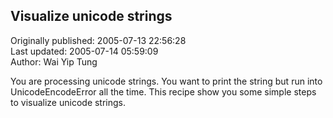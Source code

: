 ## Visualize unicode strings  
Originally published: 2005-07-13 22:56:28  
Last updated: 2005-07-14 05:59:09  
Author: Wai Yip Tung  
  
You are processing unicode strings. You want to print the string but run into UnicodeEncodeError all the time. This recipe show you some simple steps to visualize unicode strings.